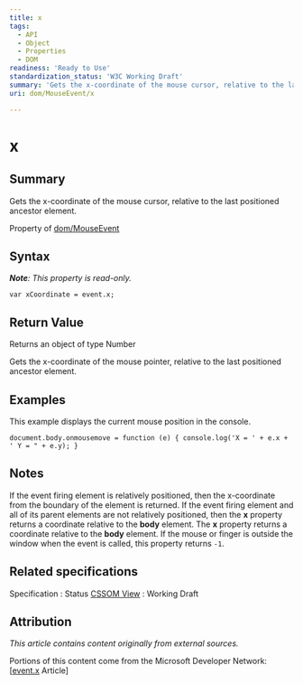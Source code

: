 ```yaml
---
title: x
tags:
  - API
  - Object
  - Properties
  - DOM
readiness: 'Ready to Use'
standardization_status: 'W3C Working Draft'
summary: 'Gets the x-coordinate of the mouse cursor, relative to the last positioned ancestor element.'
uri: dom/MouseEvent/x

---
```

# x

## Summary

Gets the x-coordinate of the mouse cursor, relative to the last positioned ancestor element.

<span data-meta="applies_to" data-type="key">Property of <span data-type="value">[dom/MouseEvent](/dom/MouseEvent)</span></span>

## Syntax

***Note**: This property is read-only.*

``` {.js}
var xCoordinate = event.x;
```

## Return Value

<span data-meta="return" data-type="key">Returns an object of type <span data-type="value">Number</span></span>

Gets the x-coordinate of the mouse pointer, relative to the last positioned ancestor element.

## Examples

This example displays the current mouse position in the console.

``` {.js}
document.body.onmousemove = function (e) { console.log('X = ' + e.x + ' Y = " + e.y); }
```

## Notes

If the event firing element is relatively positioned, then the x-coordinate from the boundary of the element is returned. If the event firing element and all of its parent elements are not relatively positioned, then the **x** property returns a coordinate relative to the **body** element. The **x** property returns a coordinate relative to the **body** element. If the mouse or finger is outside the window when the event is called, this property returns `-1`.

## Related specifications

Specification
:   Status
[CSSOM View](http://www.w3.org/TR/cssom-view/)
:   Working Draft

## Attribution

*This article contains content originally from external sources.*

Portions of this content come from the Microsoft Developer Network: [[event.x](http://msdn.microsoft.com/en-us/library/ie/ff974658(v=vs.85).aspx) Article]

